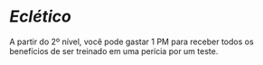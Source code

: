 # *Eclético*

A partir do 2º nível, você pode gastar 1 PM para receber todos os benefícios de ser treinado em uma perícia por um teste.